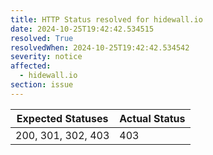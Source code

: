 ```yaml
---
title: HTTP Status resolved for hidewall.io
date: 2024-10-25T19:42:42.534515
resolved: True
resolvedWhen: 2024-10-25T19:42:42.534542
severity: notice
affected:
  - hidewall.io
section: issue
---
```


| Expected Statuses | Actual Status  |
|-------------------|----------------|
| 200, 301, 302, 403 | 403 |
